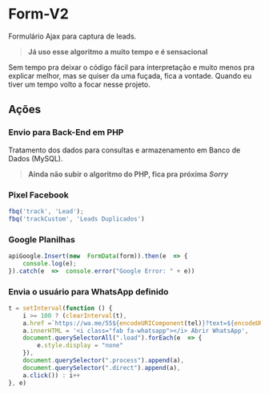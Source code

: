 # Form-V2
Formulário Ajax para captura de leads.
> **Já uso esse algoritmo a muito tempo e é sensacional**

Sem tempo pra deixar o código fácil para interpretação e muito menos pra explicar melhor, mas se quiser da uma fuçada, fica a vontade.
Quando eu tiver um tempo volto a focar nesse projeto.

## Ações
### Envio para Back-End em PHP
Tratamento dos dados para consultas e armazenamento em Banco de Dados (MySQL).
> **Ainda não subir o algoritmo do PHP, fica pra próxima**
> ***Sorry***
### Pixel Facebook
 ```js
fbq('track', 'Lead');
fbq('trackCustom', 'Leads Duplicados')
```

### Google Planilhas
```js
apiGoogle.Insert(new  FormData(form)).then(e  => {
	console.log(e);
}).catch(e  =>  console.error("Google Error: " + e))
```

### Envia o usuário para WhatsApp definido
```js
t = setInterval(function () {
	i >= 100 ? (clearInterval(t),
	a.href =`https://wa.me/55${encodeURIComponent(tel)}?text=${encodeURIComponent(m)}`,
	a.innerHTML = '<i class="fab fa-whatsapp"></i> Abrir WhatsApp',
	document.querySelectorAll(".load").forEach(e  => {
		e.style.display = "none"
	}),
	document.querySelector(".process").append(a),
	document.querySelector(".direct").append(a),
	a.click()) : i++
}, e)
```
<!--stackedit_data:
eyJoaXN0b3J5IjpbLTExNjU1NDQ4NzVdfQ==
-->